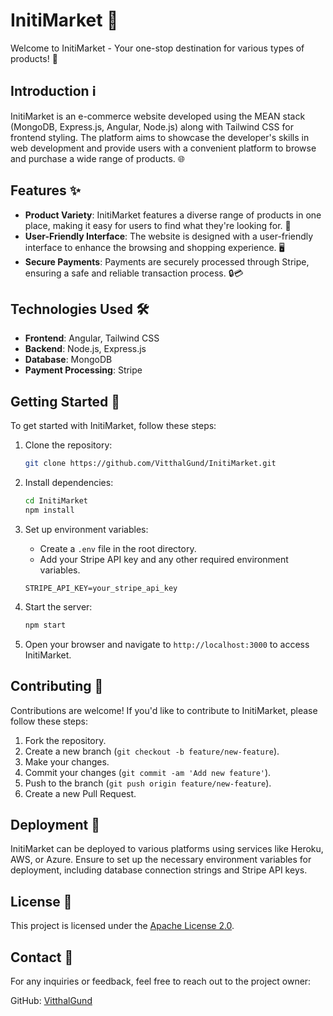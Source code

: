 # InitiMarket 🛒

Welcome to InitiMarket - Your one-stop destination for various types of products! 🚀

## Introduction ℹ️

InitiMarket is an e-commerce website developed using the MEAN stack (MongoDB, Express.js, Angular, Node.js) along with Tailwind CSS for frontend styling. The platform aims to showcase the developer's skills in web development and provide users with a convenient platform to browse and purchase a wide range of products. 🌐

## Features ✨

- **Product Variety**: InitiMarket features a diverse range of products in one place, making it easy for users to find what they're looking for. 🎁
- **User-Friendly Interface**: The website is designed with a user-friendly interface to enhance the browsing and shopping experience. 🖥️
- **Secure Payments**: Payments are securely processed through Stripe, ensuring a safe and reliable transaction process. 🔒💳

## Technologies Used 🛠️

- **Frontend**: Angular, Tailwind CSS
- **Backend**: Node.js, Express.js
- **Database**: MongoDB
- **Payment Processing**: Stripe

## Getting Started 🚀

To get started with InitiMarket, follow these steps:

1. Clone the repository:
   ```bash
   git clone https://github.com/VitthalGund/InitiMarket.git
   ```

2. Install dependencies:
   ```bash
   cd InitiMarket
   npm install
   ```

3. Set up environment variables:
   - Create a `.env` file in the root directory.
   - Add your Stripe API key and any other required environment variables.
   ```plaintext
   STRIPE_API_KEY=your_stripe_api_key
   ```

4. Start the server:
   ```bash
   npm start
   ```

5. Open your browser and navigate to `http://localhost:3000` to access InitiMarket.

## Contributing 🤝

Contributions are welcome! If you'd like to contribute to InitiMarket, please follow these steps:

1. Fork the repository.
2. Create a new branch (`git checkout -b feature/new-feature`).
3. Make your changes.
4. Commit your changes (`git commit -am 'Add new feature'`).
5. Push to the branch (`git push origin feature/new-feature`).
6. Create a new Pull Request.

## Deployment 🚀

InitiMarket can be deployed to various platforms using services like Heroku, AWS, or Azure. Ensure to set up the necessary environment variables for deployment, including database connection strings and Stripe API keys.

## License 📝

This project is licensed under the [Apache License 2.0](LICENSE).

## Contact 📧

For any inquiries or feedback, feel free to reach out to the project owner:

GitHub: [VitthalGund](https://github.com/VitthalGund)
